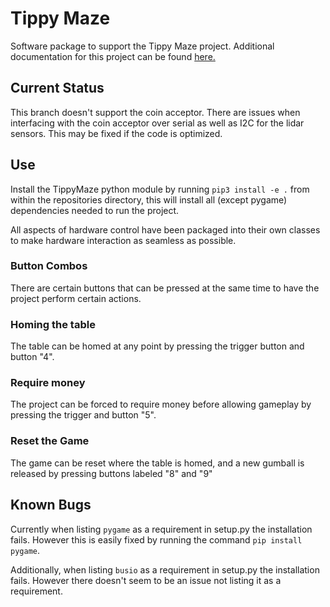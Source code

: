# Tippy Maze

Software package to support the Tippy Maze project.
Additional documentation for this project can be found [here.](https://dpengineering.github.io/TippyMaze/)

## Current Status
This branch doesn't support the coin acceptor. There are issues when interfacing with the coin acceptor over serial as well as I2C for the 
lidar sensors. This may be fixed if the code is optimized.

## Use
Install the TippyMaze python module by running ```pip3 install -e .``` from within the repositories directory, this will install all (except pygame)
dependencies needed to run the project.

All aspects of hardware control have been packaged into their own classes to make hardware interaction as seamless as possible.

### Button Combos
There are certain buttons that can be pressed at the same time to have the project perform certain actions.

### Homing the table
The table can be homed at any point by pressing the trigger button and button "4".

### Require money
The project can be forced to require money before allowing gameplay by pressing the trigger and button "5".

### Reset the Game
The game can be reset where the table is homed, and a new gumball is released by pressing buttons labeled "8" and "9"

## Known Bugs
Currently when listing ```pygame``` as a requirement in setup.py the installation fails.
However this is easily fixed by running the command ```pip install pygame```.

Additionally, when listing ```busio``` as a requirement in setup.py the installation fails. However there doesn't seem to be
an issue not listing it as a requirement.
